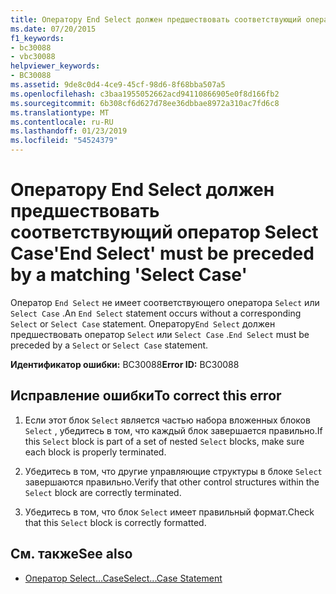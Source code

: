 ```yaml
---
title: Оператору End Select должен предшествовать соответствующий оператор Select Case
ms.date: 07/20/2015
f1_keywords:
- bc30088
- vbc30088
helpviewer_keywords:
- BC30088
ms.assetid: 9de8c0d4-4ce9-45cf-98d6-8f68bba507a5
ms.openlocfilehash: c3baa1955052662acd94110866905e0f8d166fb2
ms.sourcegitcommit: 6b308cf6d627d78ee36dbbae8972a310ac7fd6c8
ms.translationtype: MT
ms.contentlocale: ru-RU
ms.lasthandoff: 01/23/2019
ms.locfileid: "54524379"
---
```

# <a name="end-select-must-be-preceded-by-a-matching-select-case"></a><span data-ttu-id="00299-102">Оператору End Select должен предшествовать соответствующий оператор Select Case</span><span class="sxs-lookup"><span data-stu-id="00299-102">'End Select' must be preceded by a matching 'Select Case'</span></span>
<span data-ttu-id="00299-103">Оператор `End Select` не имеет соответствующего оператора `Select` или `Select Case` .</span><span class="sxs-lookup"><span data-stu-id="00299-103">An `End Select` statement occurs without a corresponding `Select` or `Select Case` statement.</span></span> <span data-ttu-id="00299-104">Оператору`End Select` должен предшествовать оператор `Select` или `Select Case` .</span><span class="sxs-lookup"><span data-stu-id="00299-104">`End Select` must be preceded by a `Select` or `Select Case` statement.</span></span>  
  
 <span data-ttu-id="00299-105">**Идентификатор ошибки:** BC30088</span><span class="sxs-lookup"><span data-stu-id="00299-105">**Error ID:** BC30088</span></span>  
  
## <a name="to-correct-this-error"></a><span data-ttu-id="00299-106">Исправление ошибки</span><span class="sxs-lookup"><span data-stu-id="00299-106">To correct this error</span></span>  
  
1.  <span data-ttu-id="00299-107">Если этот блок `Select` является частью набора вложенных блоков `Select` , убедитесь в том, что каждый блок завершается правильно.</span><span class="sxs-lookup"><span data-stu-id="00299-107">If this `Select` block is part of a set of nested `Select` blocks, make sure each block is properly terminated.</span></span>  
  
2.  <span data-ttu-id="00299-108">Убедитесь в том, что другие управляющие структуры в блоке `Select` завершаются правильно.</span><span class="sxs-lookup"><span data-stu-id="00299-108">Verify that other control structures within the `Select` block are correctly terminated.</span></span>  
  
3.  <span data-ttu-id="00299-109">Убедитесь в том, что блок `Select` имеет правильный формат.</span><span class="sxs-lookup"><span data-stu-id="00299-109">Check that this `Select` block is correctly formatted.</span></span>  
  
## <a name="see-also"></a><span data-ttu-id="00299-110">См. также</span><span class="sxs-lookup"><span data-stu-id="00299-110">See also</span></span>
- [<span data-ttu-id="00299-111">Оператор Select...Case</span><span class="sxs-lookup"><span data-stu-id="00299-111">Select...Case Statement</span></span>](../../visual-basic/language-reference/statements/select-case-statement.md)
